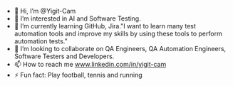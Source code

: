 - 👋 Hi, I’m @Yigit-Cam
- 👀 I’m interested in AI and Software Testing.
- 🌱 I’m currently learning GitHub, Jira."I want to learn many test automation tools and improve my skills by using these tools to perform automation tests."
- 💞️ I’m looking to collaborate on  QA Engineers, QA Automation Engineers, Software Testers and Developers.
- 📫 How to reach me www.linkedin.com/in/yigit-cam
- ⚡ Fun fact: Play football, tennis and running

<!---
Yigit-Cam/Yigit-Cam is a ✨ special ✨ repository because its `README.md` (this file) appears on your GitHub profile.
You can click the Preview link to take a look at your changes.
--->
